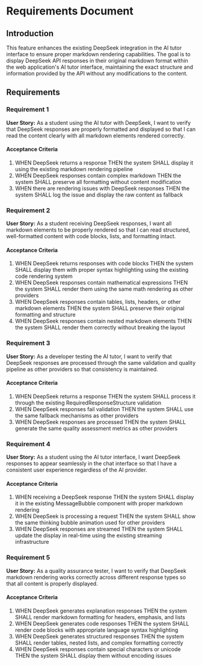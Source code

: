 
# Requirements Document

## Introduction

This feature enhances the existing DeepSeek integration in the AI tutor interface to ensure proper markdown rendering capabilities. The goal is to display DeepSeek API responses in their original markdown format within the web application's AI tutor interface, maintaining the exact structure and information provided by the API without any modifications to the content.

## Requirements

### Requirement 1

**User Story:** As a student using the AI tutor with DeepSeek, I want to verify that DeepSeek responses are properly formatted and displayed so that I can read the content clearly with all markdown elements rendered correctly.

#### Acceptance Criteria

1. WHEN DeepSeek returns a response THEN the system SHALL display it using the existing markdown rendering pipeline
2. WHEN DeepSeek responses contain complex markdown THEN the system SHALL preserve all formatting without content modification
3. WHEN there are rendering issues with DeepSeek responses THEN the system SHALL log the issue and display the raw content as fallback

### Requirement 2

**User Story:** As a student receiving DeepSeek responses, I want all markdown elements to be properly rendered so that I can read structured, well-formatted content with code blocks, lists, and formatting intact.

#### Acceptance Criteria

1. WHEN DeepSeek returns responses with code blocks THEN the system SHALL display them with proper syntax highlighting using the existing code rendering system
2. WHEN DeepSeek responses contain mathematical expressions THEN the system SHALL render them using the same math rendering as other providers
3. WHEN DeepSeek responses contain tables, lists, headers, or other markdown elements THEN the system SHALL preserve their original formatting and structure
4. WHEN DeepSeek responses contain nested markdown elements THEN the system SHALL render them correctly without breaking the layout

### Requirement 3

**User Story:** As a developer testing the AI tutor, I want to verify that DeepSeek responses are processed through the same validation and quality pipeline as other providers so that consistency is maintained.

#### Acceptance Criteria

1. WHEN DeepSeek returns a response THEN the system SHALL process it through the existing RequiredResponseStructure validation
2. WHEN DeepSeek responses fail validation THEN the system SHALL use the same fallback mechanisms as other providers
3. WHEN DeepSeek responses are processed THEN the system SHALL generate the same quality assessment metrics as other providers

### Requirement 4

**User Story:** As a student using the AI tutor interface, I want DeepSeek responses to appear seamlessly in the chat interface so that I have a consistent user experience regardless of the AI provider.

#### Acceptance Criteria

1. WHEN receiving a DeepSeek response THEN the system SHALL display it in the existing MessageBubble component with proper markdown rendering
2. WHEN DeepSeek is processing a request THEN the system SHALL show the same thinking bubble animation used for other providers
3. WHEN DeepSeek responses are streamed THEN the system SHALL update the display in real-time using the existing streaming infrastructure

### Requirement 5

**User Story:** As a quality assurance tester, I want to verify that DeepSeek markdown rendering works correctly across different response types so that all content is properly displayed.

#### Acceptance Criteria

1. WHEN DeepSeek generates explanation responses THEN the system SHALL render markdown formatting for headers, emphasis, and lists
2. WHEN DeepSeek generates code responses THEN the system SHALL render code blocks with appropriate language syntax highlighting
3. WHEN DeepSeek generates structured responses THEN the system SHALL render tables, nested lists, and complex formatting correctly
4. WHEN DeepSeek responses contain special characters or unicode THEN the system SHALL display them without encoding issues